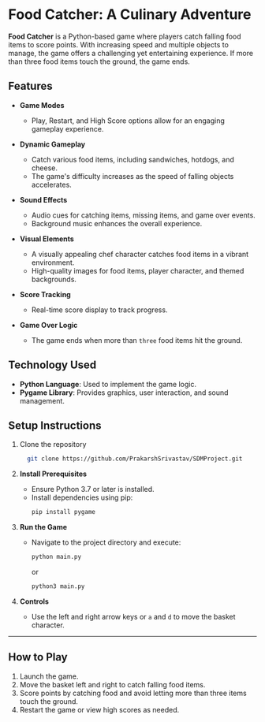 
# **Food Catcher: A Culinary Adventure**

**Food Catcher** is a Python-based game where players catch falling food items to score points. With increasing speed and multiple objects to manage, the game offers a challenging yet entertaining experience. If more than three food items touch the ground, the game ends.

## **Features**

- **Game Modes**
  - Play, Restart, and High Score options allow for an engaging gameplay experience.

- **Dynamic Gameplay**
  - Catch various food items, including sandwiches, hotdogs, and cheese.
  - The game's difficulty increases as the speed of falling objects accelerates.

- **Sound Effects**
  - Audio cues for catching items, missing items, and game over events.
  - Background music enhances the overall experience.

- **Visual Elements**
  - A visually appealing chef character catches food items in a vibrant environment.
  - High-quality images for food items, player character, and themed backgrounds.

- **Score Tracking**
  - Real-time score display to track progress.

- **Game Over Logic**
  - The game ends when more than `three` food items hit the ground.

## **Technology Used**

- **Python Language**: Used to implement the game logic.
- **Pygame Library**: Provides graphics, user interaction, and sound management.

## **Setup Instructions**

1. Clone the repository
    ```bash
      git clone https://github.com/PrakarshSrivastav/SDMProject.git
    ```
2. **Install Prerequisites**
   - Ensure Python 3.7 or later is installed.
   - Install dependencies using pip:
     ```bash
     pip install pygame
     ```

3. **Run the Game**
   - Navigate to the project directory and execute:
     ```bash
     python main.py
     ```
     or 
     ```bash
     python3 main.py
     ```

4. **Controls**
   - Use the left and right arrow keys or `a` and `d` to move the basket character.

---

## **How to Play**

1. Launch the game.
2. Move the basket left and right to catch falling food items.
3. Score points by catching food and avoid letting more than three items touch the ground.
4. Restart the game or view high scores as needed.